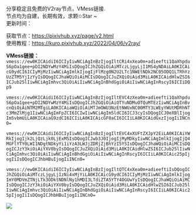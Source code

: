 分享稳定且免费的V2ray节点，VMess链接.  
节点均为自建，长期有效，求颗✩Star ~  
更新时间：

获取节点：https://pixivhub.xyz/page/v2.html  
使用教程：https://kuro.pixivhub.xyz/2022/04/06/v2ray/

**VMess链接：**
`vmess://ew0KICAidiI6ICIyIiwNCiAgInBzIjogIltCRi4xXea0m+adieefti1QaXhpduS6pOa1gee+pDI2NDYwMzY4MiIsDQogICJhZGQiOiAiMTczLjgyLjI1MS4yNDAiLA0KICAicG9ydCI6ICIyMjMzIiwNCiAgImlkIjogIjFlMzg0N2U2LTc1NWEtNDk2NC05ODQ1LTRhYzUzZTM5YjIzYyIsDQogICJhaWQiOiAiMCIsDQogICJuZXQiOiAid3MiLA0KICAidHlwZSI6ICJub25lIiwNCiAgImhvc3QiOiAiIiwNCiAgInBhdGgiOiAiIiwNCiAgInRscyI6ICIiDQp9`


`vmess://ew0KICAidiI6ICIyIiwNCiAgInBzIjogIltEVC4zXea0m+adieefti1QaXhpduS6pOa1gee+pDI2NDYwMzY4MiIsDQogICJhZGQiOiAiOTYuNDMuOTQuMTEzIiwNCiAgInBvcnQiOiAiNTM2MTgiLA0KICAiaWQiOiAiMTJmOWU3NzEtNWUxNC00MTY3LWEyYWUtMDRhNTc3MmZlMjg1IiwNCiAgImFpZCI6ICIwIiwNCiAgIm5ldCI6ICJ3cyIsDQogICJ0eXBlIjogIm5vbmUiLA0KICAiaG9zdCI6ICIiLA0KICAicGF0aCI6ICIiLA0KICAidGxzIjogIiINCn0=`


`vmess://ew0KICAidiI6ICIyIiwNCiAgInBzIjogIltEVC4xXUFtZXJpY2EiLA0KICAiYWRkIjogIjk2LjQzLjk0LjExMSIsDQogICJwb3J0IjogIjMyMDkyIiwNCiAgImlkIjogIjQ4MGFlYTY0LWI1NDgtNDkyYi1iYzA3LWJjZDRjZjBhYzI5YSIsDQogICJhaWQiOiAiMCIsDQogICJzY3kiOiAiYXV0byIsDQogICJuZXQiOiAid3MiLA0KICAidHlwZSI6ICJub25lIiwNCiAgImhvc3QiOiAiIiwNCiAgInBhdGgiOiAiIiwNCiAgInRscyI6ICIiLA0KICAic25pIjogIiIsDQogICJhbHBuIjogIiINCn0=`


`vmess://ew0KICAidiI6ICIyIiwNCiAgInBzIjogIltQTC4xXea0m+adieeftiIsDQogICJhZGQiOiAiMTczLjgyLjIzNi4xMjYiLA0KICAicG9ydCI6ICIyMjMzIiwNCiAgImlkIjogImY0MDVmZTNjLTk3ODktNDNlNy1hMDI3LTdiZTA5YTY4OGUwYyIsDQogICJhaWQiOiAiMCIsDQogICJzY3kiOiAiYXV0byIsDQogICJuZXQiOiAid3MiLA0KICAidHlwZSI6ICJub25lIiwNCiAgImhvc3QiOiAiIiwNCiAgInBhdGgiOiAiIiwNCiAgInRscyI6ICIiLA0KICAic25pIjogIiIsDQogICJhbHBuIjogIiINCn0=`


![](https://i.bmp.ovh/imgs/2022/05/07/431cbea8ece2297c.png)
